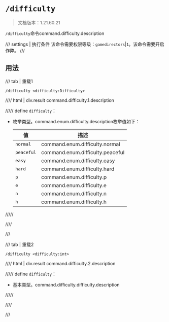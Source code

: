 # `/difficulty`

> 文档版本：1.21.60.21

`/difficulty`命令command.difficulty.description

/// settings | 执行条件
该命令需要权限等级：`gamedirectors`|`1`。该命令需要开启作弊。
///

## 用法

/// tab | 重载1
```mcfunction
/difficulty <difficulty:Difficulty>
```

//// html | div.result
command.difficulty.1.description

///// define
`difficulty`：<!-- md:samp Difficulty -->

- 枚举类型。command.enum.difficulty.description枚举值如下：

  |值|描述|
  |---|---|
  |`normal`|command.enum.difficulty.normal|
  |`peaceful`|command.enum.difficulty.peaceful|
  |`easy`|command.enum.difficulty.easy|
  |`hard`|command.enum.difficulty.hard|
  |`p`|command.enum.difficulty.p|
  |`e`|command.enum.difficulty.e|
  |`n`|command.enum.difficulty.n|
  |`h`|command.enum.difficulty.h|



/////

////

///

/// tab | 重载2
```mcfunction
/difficulty <difficulty:int>
```

//// html | div.result
command.difficulty.2.description

///// define
`difficulty`：<!-- md:samp int -->

- 基本类型。command.difficulty.difficulty.description


/////

////

///
